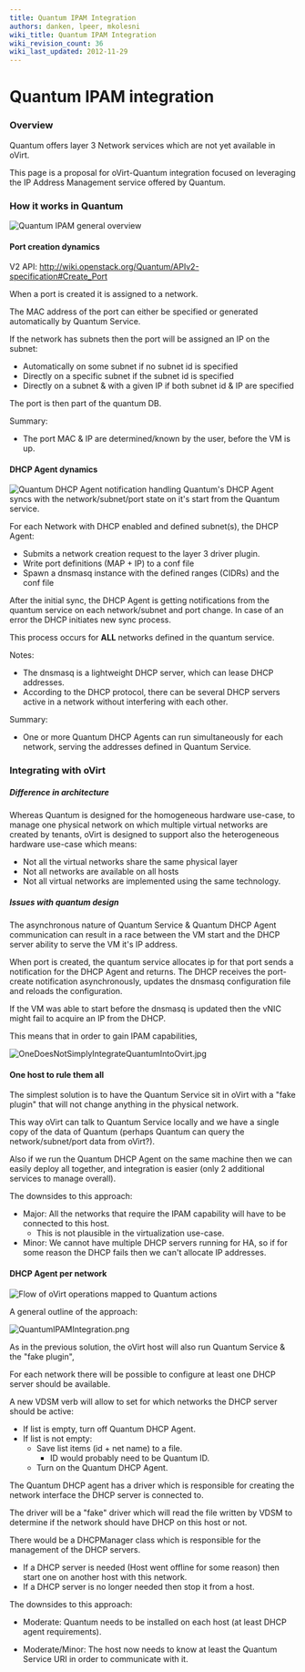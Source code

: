 ```yaml
---
title: Quantum IPAM Integration
authors: danken, lpeer, mkolesni
wiki_title: Quantum IPAM Integration
wiki_revision_count: 36
wiki_last_updated: 2012-11-29
---
```


# Quantum IPAM integration

### Overview

Quantum offers layer 3 Network services which are not yet available in oVirt.

This page is a proposal for oVirt-Quantum integration focused on leveraging the IP Address Management service offered by Quantum.

### How it works in Quantum

![Quantum IPAM general overview](QuantumDHCPOverview.png "Quantum IPAM general overview")

<missing some general flow description>

#### Port creation dynamics

V2 API: <http://wiki.openstack.org/Quantum/APIv2-specification#Create_Port>

When a port is created it is assigned to a network.

The MAC address of the port can either be specified or generated automatically by Quantum Service.

If the network has subnets then the port will be assigned an IP on the subnet:

*   Automatically on some subnet if no subnet id is specified
*   Directly on a specific subnet if the subnet id is specified
*   Directly on a subnet & with a given IP if both subnet id & IP are specified

The port is then part of the quantum DB.

Summary:

*   The port MAC & IP are determined/known by the user, before the VM is up.

#### DHCP Agent dynamics

![Quantum DHCP Agent notification handling](QuantumDHCPNotifications.png "fig:Quantum DHCP Agent notification handling") Quantum's DHCP Agent syncs with the network/subnet/port state on it's start from the Quantum service.

For each Network with DHCP enabled and defined subnet(s), the DHCP Agent:

*   Submits a network creation request to the layer 3 driver plugin.
*   Write port definitions (MAP + IP) to a conf file
*   Spawn a dnsmasq instance with the defined ranges (CIDRs) and the conf file

After the initial sync, the DHCP Agent is getting notifications from the quantum service on each network/subnet and port change. In case of an error the DHCP initiates new sync process.

This process occurs for **ALL** networks defined in the quantum service.

Notes:

*   The dnsmasq is a lightweight DHCP server, which can lease DHCP addresses.
*   According to the DHCP protocol, there can be several DHCP servers active in a network without interfering with each other.

Summary:

*   One or more Quantum DHCP Agents can run simultaneously for each network, serving the addresses defined in Quantum Service.

### Integrating with oVirt

##### Difference in architecture

Whereas Quantum is designed for the homogeneous hardware use-case, to manage one physical network on which multiple virtual networks are created by tenants, oVirt is designed to support also the heterogeneous hardware use-case which means:

*   Not all the virtual networks share the same physical layer
*   Not all networks are available on all hosts
*   Not all virtual networks are implemented using the same technology.

##### Issues with quantum design

The asynchronous nature of Quantum Service & Quantum DHCP Agent communication can result in a race between the VM start and the DHCP server ability to serve the VM it's IP address.

When port is created, the quantum service allocates ip for that port sends a notification for the DHCP Agent and returns. The DHCP receives the port-create notification asynchronously, updates the dnsmasq configuration file and reloads the configuration.

If the VM was able to start before the dnsmasq is updated then the vNIC might fail to acquire an IP from the DHCP.

This means that in order to gain IPAM capabilities,

![](OneDoesNotSimplyIntegrateQuantumIntoOvirt.jpg "OneDoesNotSimplyIntegrateQuantumIntoOvirt.jpg")

#### One host to rule them all

The simplest solution is to have the Quantum Service sit in oVirt with a "fake plugin" that will not change anything in the physical network.

This way oVirt can talk to Quantum Service locally and we have a single copy of the data of Quantum (perhaps Quantum can query the network/subnet/port data from oVirt?).

Also if we run the Quantum DHCP Agent on the same machine then we can easily deploy all together, and integration is easier (only 2 additional services to manage overall).

The downsides to this approach:

*   Major: All the networks that require the IPAM capability will have to be connected to this host.
    -   This is not plausible in the virtualization use-case.
*   Minor: We cannot have multiple DHCP servers running for HA, so if for some reason the DHCP fails then we can't allocate IP addresses.

#### DHCP Agent per network

![Flow of oVirt operations mapped to Quantum actions](OVirtQuantumFlow.png "Flow of oVirt operations mapped to Quantum actions")

A general outline of the approach:

![](QuantumIPAMIntegration.png "QuantumIPAMIntegration.png")

As in the previous solution, the oVirt host will also run Quantum Service & the "fake plugin",

For each network there will be possible to configure at least one DHCP server should be available.

A new VDSM verb will allow to set for which networks the DHCP server should be active:

*   If list is empty, turn off Quantum DHCP Agent.
*   If list is not empty:
    -   Save list items (id + net name) to a file.
        -   ID would probably need to be Quantum ID.
    -   Turn on the Quantum DHCP Agent.

The Quantum DHCP agent has a driver which is responsible for creating the network interface the DHCP server is connected to.

The driver will be a "fake" driver which will read the file written by VDSM to determine if the network should have DHCP on this host or not.

There would be a DHCPManager class which is responsible for the management of the DHCP servers.

*   If a DHCP server is needed (Host went offline for some reason) then start one on another host with this network.
*   If a DHCP server is no longer needed then stop it from a host.

The downsides to this approach:

*   Moderate: Quantum needs to be installed on each host (at least DHCP agent requirements).

<!-- -->

*   Moderate/Minor: The host now needs to know at least the Quantum Service URI in order to communicate with it.
